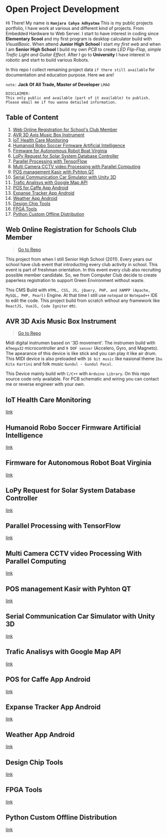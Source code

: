 # Open Project Development

Hi There! My name is **`Hanjara Cahya Adhyatma`** This is my public projects portfolio, I have work at various and different kind of projects. From Embedded Hardware to Web Server. I start to have interest in coding since **Elementary Scool** and my first program is desktop calculator build with _VisualBasic_. When attend **Junior High School** I start _my first web_ and when I am **Senior High School** I build my own _PCB_ to create _LED Flip-Flop, simple Trafic Light and Guitar Effect_. After I go to **University** I have interest in _robotic_ and start to build various Robots.

In this repo I collect remaining project data `if there still available` for documentation and education purpose. Here we are!

`note:` **Jack Of All Trade, Master of Developer** `LMAO`

```
DISCLAIMER:
This only public and available (part of it available) to publish.
Please email me if You wanna detailed information.
```

## Table of Content

1. [Web Online Registration for School's Club Member](#web-online-registration-for-schools-club-member)
2. [AVR 3D Axis Music Box Instrument](#avr-3d-axis-music-box-instrument)
3. [IoT Health Care Monitoring](#iot-health-care-monitoring)
4. [Humanoid Robo Soccer Firmware Artificial Intelligence](#humanoid-robo-soccer-firmware-artificial-intelligence)
5. [Firmware for Autonomous Robot Boat Virginia](#firmware-for-autonomous-robot-boat-virginia)
6. [LoPy Request for Solar System Database Controller](#lopy-request-for-solar-system-database-controller)
7. [Parallel Processing with TensorFlow](#parallel-processing-with-tensorflow)
8. [Multi Camera CCTV video Processing with Parallel Computing](#multi-camera-cctv-video-processing-with-parallel-computing)
9. [POS management Kasir with Pyhton QT](#pos-management-kasir-with-pyhton-qt)
10. [Serial Communication Car Simulator with Unity 3D](#serial-communication-car-simulator-with-unity-3d)
11. [Trafic Analisys with Google Map API](#trafic-analisys-with-google-map-api)
12. [POS for Caffe App Android](#pos-for-caffe-app-android)
13. [Expanse Tracker App Android](#expanse-tracker-app-android)
14. [Weather App Android](#weather-app-android)
15. [Design Chip Tools](#design-chip-tools)
16. [FPGA Tools](#fpga-tools)
17. [Python Custom Offline Distribution](#python-custom-offline-distribution)

## Web Online Registration for Schools Club Member 
> [Go to Repo](https://github.com/mashanz/pendaftaran-online-ekskul)

This project from when I still Senior High School (2011). Every years our school have club event that introducting every club activity in school. This event is part of freshman orientation. In this event every club also recruiting possible member candidate. So, we from Computer Club decide to create paperless registration to support Green Environment without waste.

This CMS Build with `HTML, CSS, JS, jQuery, PHP, and XAMPP (Apache, MySQL, PHP, Pearl)` Engine. At that time I still use `notepad` or `Notepad++` IDE to edit the code. This project build from scratch without any framework like `ReactJS, VueJS, Code Igniter` etc.

## AVR 3D Axis Music Box Instrument
> [Go to Repo](https://github.com/mashanz/AVR-3D-Axis-Music-Box-Instrument)

Midi digital instrumen based on '3D movement'. The instrumen build with `ATmega32` microcontroller and `9 DOF sensor` (Accelero, Gyro, and Magneto). The apearance of this device is like stick and you can play it like air drum. This MIDI device is also preloaded with `16 bit music` like nasional theme `Ibu Kita Kartini` and folk music `Gundul - Gundul Pacul`.

This Device mainly build with `C/C++` with `Arduino Library`. On this repo source code only available. For PCB schematic and wiring you can contact me or reverse engineer with your own.

## IoT Health Care Monitoring
[link](https://github.com/mashanz/Fujitsu-Health-Care)

## Humanoid Robo Soccer Firmware Artificial Intelligence
[link](https://github.com/mashanz/ELPISTOLERRO)

## Firmware for Autonomous Robot Boat Virginia
[link](https://github.com/mashanz/Dewantara-Robo-Boat-Virginia)

## LoPy Request for Solar System Database Controller
[link](https://github.com/mashanz/Solar-Sel-Controller-LoPy)

## Parallel Processing with TensorFlow
[link](https://github.com/mashanz/Paralel-Calculating-with-Tensor-Flow)

## Multi Camera CCTV video Processing With Parallel Computing
[link](https://github.com/mashanz/multi-cam-template)

## POS management Kasir with Pyhton QT
[link](https://github.com/mashanz/E-Kasir-Dashboard-C-QT)

## Serial Communication Car Simulator with Unity 3D
[link](https://github.com/mashanz/Serial-Comm-Car-Simulator-with-Unity-3D)

## Trafic Analisys with Google Map API
[link](https://github.com/mashanz/Trafic-Analisys-with-Google-API)

## POS for Caffe App Android
[link](https://github.com/mashanz/CaffeIn)

## Expanse Tracker App Android
[link](https://github.com/mashanz/ETR)

## Weather App Android
[link](https://github.com/mashanz/NgiraNgiraCuaca)

## Design Chip Tools
[link](https://github.com/mashanz/Design-Chip-Tools)

## FPGA Tools
[link](https://github.com/mashanz/FPGA-Tools-Firmware-ElberV2)

## Python Custom Offline Distribution
[link](https://github.com/mashanz/python_self_dist)
